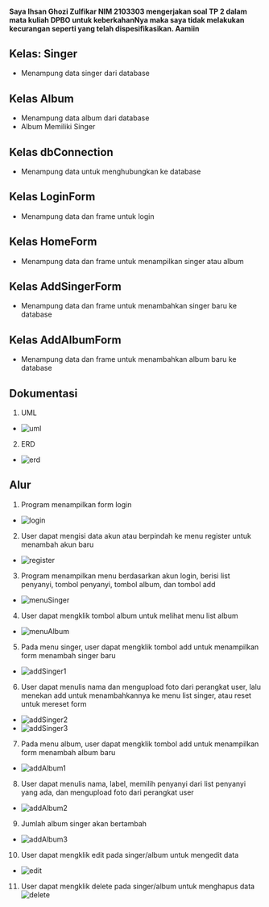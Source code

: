 #### Saya Ihsan Ghozi Zulfikar NIM 2103303 mengerjakan soal TP 2 dalam mata kuliah DPBO untuk keberkahanNya maka saya tidak melakukan kecurangan seperti yang telah dispesifikasikan. Aamiin

## Kelas: Singer
* Menampung data singer dari database

## Kelas Album
* Menampung data album dari database
* Album Memiliki Singer

## Kelas dbConnection
* Menampung data untuk menghubungkan ke database

## Kelas LoginForm
* Menampung data dan frame untuk login

## Kelas HomeForm
* Menampung data dan frame untuk menampilkan singer atau album

## Kelas AddSingerForm
* Menampung data dan frame untuk menambahkan singer baru ke database

## Kelas AddAlbumForm
* Menampung data dan frame untuk menambahkan album baru ke database

## Dokumentasi
1. UML
* ![uml](https://user-images.githubusercontent.com/100748074/231386517-483d6362-e69b-48be-86d9-ea77df16aaeb.png)
2. ERD
* ![erd](https://user-images.githubusercontent.com/100748074/231386649-3687f9d7-c2c4-44ba-9487-03f78c9af452.PNG)

## Alur
1. Program menampilkan form login
* ![login](https://user-images.githubusercontent.com/100748074/231055424-294919b9-7ad7-41cd-aa9d-99f5d91eb523.png)
2. User dapat mengisi data akun atau berpindah ke menu register untuk menambah akun baru
* ![register](https://user-images.githubusercontent.com/100748074/231055714-11ae906c-fe3c-409e-a255-a6dad7d1ed08.PNG)
3. Program menampilkan menu berdasarkan akun login, berisi list penyanyi, tombol penyanyi, tombol album, dan tombol add
* ![menuSinger](https://user-images.githubusercontent.com/100748074/231056080-c252293c-7ecb-40c8-b092-013ab3fbf455.PNG)
4. User dapat mengklik tombol album untuk melihat menu list album
* ![menuAlbum](https://user-images.githubusercontent.com/100748074/231056617-83da011d-4994-4d3c-bd7c-9756dba28c82.PNG)
5. Pada menu singer, user dapat mengklik tombol add untuk menampilkan form menambah singer baru
* ![addSinger1](https://user-images.githubusercontent.com/100748074/231057070-4044300f-2332-45e8-84dc-361cb0608e17.PNG)
6. User dapat menulis nama dan mengupload foto dari perangkat user, lalu menekan add untuk menambahkannya ke menu list singer, atau reset untuk mereset form
* ![addSinger2](https://user-images.githubusercontent.com/100748074/231057407-8a3b1d38-8d38-46c6-b511-893510d8fdf0.PNG)
* ![addSinger3](https://user-images.githubusercontent.com/100748074/231057919-01e794f1-b885-4ebe-8e1f-02bb95acb50e.PNG)
7. Pada menu album, user dapat mengklik tombol add untuk menampilkan form menambah album baru
* ![addAlbum1](https://user-images.githubusercontent.com/100748074/231058338-e99d2359-27c4-4cd5-8f02-1e1530e46327.PNG)
8. User dapat menulis nama, label, memilih penyanyi dari list penyanyi yang ada, dan mengupload foto dari perangkat user
* ![addAlbum2](https://user-images.githubusercontent.com/100748074/231059585-a7a88fe0-747f-4c73-9946-372cce4031c5.PNG)
9. Jumlah album singer akan bertambah
* ![addAlbum3](https://user-images.githubusercontent.com/100748074/231059874-7831571d-9161-414c-a3ac-912b97cf92b9.PNG)
10. User dapat mengklik edit pada singer/album untuk mengedit data
* ![edit](https://user-images.githubusercontent.com/100748074/231095891-65402858-081b-4043-9648-7771fc6cf6ce.png)
11. User dapat mengklik delete pada singer/album untuk menghapus data
![delete](https://user-images.githubusercontent.com/100748074/231126404-6a2b7f8a-c238-4a69-80ad-a0abfd1a656c.PNG)
